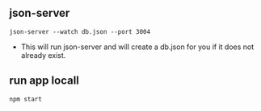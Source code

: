 ## json-server
`json-server --watch db.json --port 3004`
* This will run json-server and will create a db.json for you if it does not already exist. 

## run app locall
`npm start` 